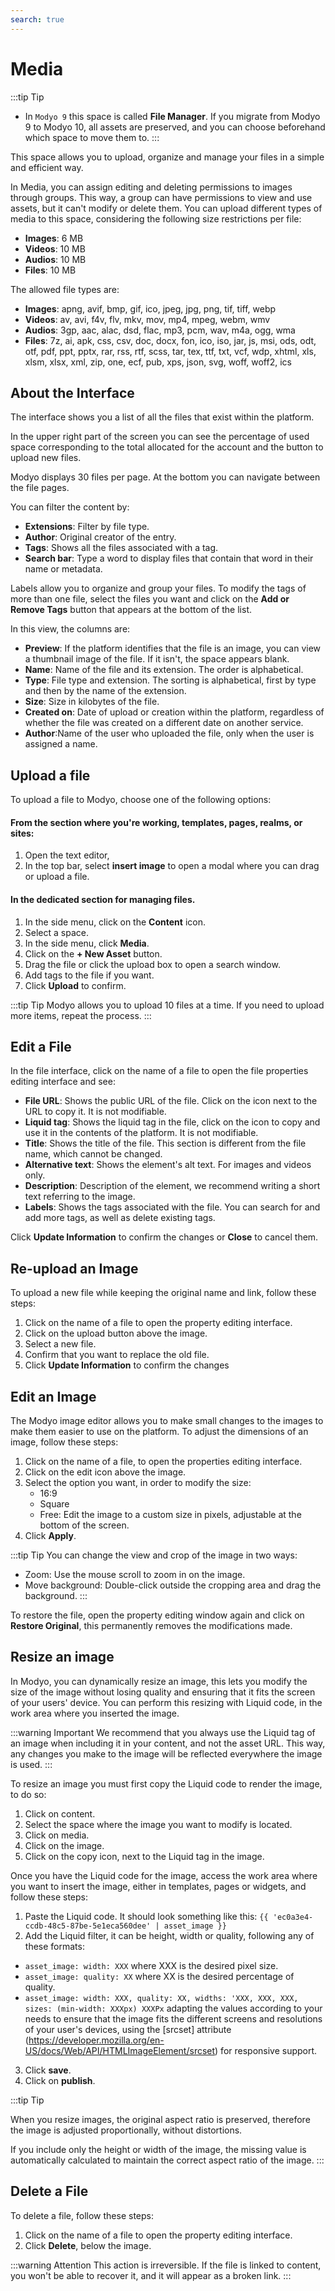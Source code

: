 ```yaml
---
search: true
---
```


# Media

:::tip Tip
- In `Modyo 9` this space is called **File Manager**. If you migrate from Modyo 9 to Modyo 10, all assets are preserved, and you can choose beforehand which space to move them to.
:::

This space allows you to upload, organize and manage your files in a simple and efficient way.

In Media, you can assign editing and deleting permissions to images through groups. This way, a group can have permissions to view and use assets, but it can't modify or delete them.
You can upload different types of media to this space, considering the following size restrictions per file:


- **Images**: 6 MB
- **Videos**: 10 MB
- **Audios**: 10 MB
- **Files**: 10 MB

The allowed file types are:
- **Images**: apng, avif, bmp, gif, ico, jpeg, jpg, png, tif, tiff, webp
- **Videos**: av, avi, f4v, flv, mkv, mov, mp4, mpeg, webm, wmv
- **Audios**: 3gp, aac, alac, dsd, flac, mp3, pcm, wav, m4a, ogg, wma
- **Files**: 7z, ai, apk, css, csv, doc, docx, fon, ico, iso, jar, js, msi, ods, odt, otf, pdf, ppt, pptx, rar, rss, rtf, scss, tar, tex, ttf, txt, vcf, wdp, xhtml, xls, xlsm, xlsx, xml, zip, one, ecf, pub, xps, json, svg, woff, woff2, ics



## About the Interface

The interface shows you a list of all the files that exist within the platform.

In the upper right part of the screen you can see the percentage of used space corresponding to the total allocated for the account and the button to upload new files.

Modyo displays 30 files per page. At the bottom you can navigate between the file pages.

You can filter the content by:
- **Extensions**: Filter by file type.
- **Author**: Original creator of the entry.
- **Tags**: Shows all the files associated with a tag.
- **Search bar**: Type a word to display files that contain that word in their name or metadata.

Labels allow you to organize and group your files. To modify the tags of more than one file, select the files you want and click on the **Add or Remove Tags** button that appears at the bottom of the list.

In this view, the columns are:
- **Preview**: If the platform identifies that the file is an image, you can view a thumbnail image of the file. If it isn't, the space appears blank.
- **Name**: Name of the file and its extension. The order is alphabetical.
- **Type**: File type and extension. The sorting is alphabetical, first by type and then by the name of the extension.
- **Size**: Size in kilobytes of the file.
- **Created on**: Date of upload or creation within the platform, regardless of whether the file was created on a different date on another service.
- **Author**:Name of the user who uploaded the file, only when the user is assigned a name.


## Upload a file
To upload a file to Modyo, choose one of the following options:

#### From the section where you're working, templates, pages, realms, or sites:
1. Open the text editor,
1. In the top bar, select **insert image** to open a modal where you can drag or upload a file.

#### In the dedicated section for managing files.

1. In the side menu, click on the **Content** icon.
1. Select a space.
1. In the side menu, click **Media**.
1. Click on the **+ New Asset** button.
1. Drag the file or click the upload box to open a search window.
1. Add tags to the file if you want.
1. Click **Upload** to confirm.

:::tip Tip
Modyo allows you to upload 10 files at a time. If you need to upload more items, repeat the process.
:::

## Edit a File
In the file interface, click on the name of a file to open the file properties editing interface and see:

- **File URL**: Shows the public URL of the file. Click on the icon next to the URL to copy it. It is not modifiable.
- **Liquid tag**: Shows the liquid tag in the file, click on the icon to copy and use it in the contents of the platform. It is not modifiable.
- **Title**: Shows the title of the file. This section is different from the file name, which cannot be changed.
- **Alternative text**: Shows the element's alt text. For images and videos only.
- **Description**: Description of the element, we recommend writing a short text referring to the image.
- **Labels**: Shows the tags associated with the file. You can search for and add more tags, as well as delete existing tags.

Click **Update Information** to confirm the changes or **Close** to cancel them.

## Re-upload an Image

To upload a new file while keeping the original name and link, follow these steps:

1. Click on the name of a file to open the property editing interface.
2. Click on the upload button above the image.
3. Select a new file.
4. Confirm that you want to replace the old file.
5. Click **Update Information** to confirm the changes


## Edit an Image

The Modyo image editor allows you to make small changes to the images to make them easier to use on the platform. To adjust the dimensions of an image, follow these steps:

1. Click on the name of a file, to open the properties editing interface.
2. Click on the edit icon above the image.
3. Select the option you want, in order to modify the size:
    - 16:9
    - Square
    - Free: Edit the image to a custom size in pixels, adjustable at the bottom of the screen.
4. Click **Apply**.

:::tip Tip
You can change the view and crop of the image in two ways:

- Zoom: Use the mouse scroll to zoom in on the image.
- Move background: Double-click outside the cropping area and drag the background.
:::

To restore the file, open the property editing window again and click on **Restore Original**, this permanently removes the modifications made.


## Resize an image

In Modyo, you can dynamically resize an image, this lets you modify the size of the image without losing quality and ensuring that it fits the screen of your users' device. You can perform this resizing with Liquid code, in the work area where you inserted the image.


:::warning Important
We recommend that you always use the Liquid tag of an image when including it in your content, and not the asset URL. This way, any changes you make to the image will be reflected everywhere the image is used.
:::


To resize an image you must first copy the Liquid code to render the image, to do so:

1. Click on content.
1. Select the space where the image you want to modify is located.
1. Click on media.
1. Click on the image.
1. Click on the copy icon, next to the Liquid tag in the image.


Once you have the Liquid code for the image, access the work area where you want to insert the image, either in templates, pages or widgets, and follow these steps:

1. Paste the Liquid code. It should look something like this:
`{{ 'ec0a3e4-ccdb-48c5-87be-5e1eca560dee' | asset_image }}`
2. Add the Liquid filter, it can be height, width or quality, following any of these formats:
- `asset_image: width: XXX` where XXX is the desired pixel size.
- `asset_image: quality: XX` where XX is the desired percentage of quality.
- `asset_image: width: XXX, quality: XX, widths: 'XXX, XXX, XXX, sizes: (min-width: XXXpx) XXXPx` adapting the values according to your needs to ensure that the image fits the different screens and resolutions of your user's devices, using the [srcset] attribute (https://developer.mozilla.org/en-US/docs/Web/API/HTMLImageElement/srcset) for responsive support.
3. Click **save**.
4. Click on **publish**.

:::tip Tip

When you resize images, the original aspect ratio is preserved, therefore the image is adjusted proportionally, without distortions.

If you include only the height or width of the image, the missing value is automatically calculated to maintain the correct aspect ratio of the image.
:::


## Delete a File

To delete a file, follow these steps:
1. Click on the name of a file to open the property editing interface.
1. Click **Delete**, below the image.

:::warning Attention
This action is irreversible. If the file is linked to content, you won't be able to recover it, and it will appear as a broken link.
:::
